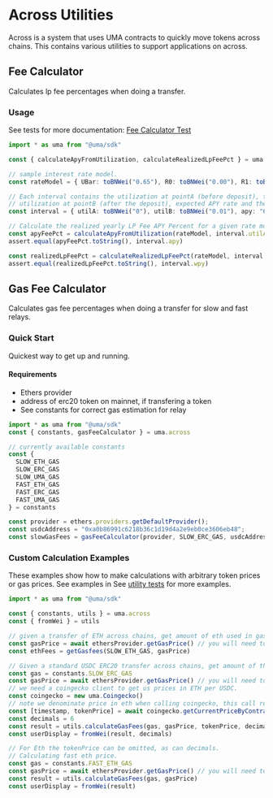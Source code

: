 # Across Utilities

Across is a system that uses UMA contracts to quickly move tokens across chains. This contains various utilities to support applications
on across.

## Fee Calculator

Calculates lp fee percentages when doing a transfer.

### Usage

See tests for more documentation: [Fee Calculator Test]("./feeCalculator.test.ts")

```ts
import * as uma from "@uma/sdk"

const { calculateApyFromUtilization, calculateRealizedLpFeePct } = uma.across.feeCalculator

// sample interest rate model.
const rateModel = { UBar: toBNWei("0.65"), R0: toBNWei("0.00"), R1: toBNWei("0.08"), R2: toBNWei("1.00") }

// Each interval contains the utilization at pointA (before deposit), the
// utilization at pointB (after the deposit), expected APY rate and the expected weekly rate.
const interval = { utilA: toBNWei("0"), utilB: toBNWei("0.01"), apy: "615384615384600", wpy: "11830749673498" }

// Calculate the realized yearly LP Fee APY Percent for a given rate model, utilization before and after the deposit.
const apyFeePct = calculateApyFromUtilization(rateModel, interval.utilA, interval.utilB)
assert.equal(apyFeePct.toString(), interval.apy)

const realizedLpFeePct = calculateRealizedLpFeePct(rateModel, interval.utilA, interval.utilB).toString()
assert.equal(realizedLpFeePct.toString(), interval.wpy)
```

## Gas Fee Calculator

Calculates gas fee percentages when doing a transfer for slow and fast relays.

### Quick Start

Quickest way to get up and running.

#### Requirements

- Ethers provider
- address of erc20 token on mainnet, if transfering a token
- See constants for correct gas estimation for relay

```ts
import * as uma from "@uma/sdk"
const { constants, gasFeeCalculator } = uma.across

// currently available constants
const {
  SLOW_ETH_GAS
  SLOW_ERC_GAS
  SLOW_UMA_GAS
  FAST_ETH_GAS
  FAST_ERC_GAS
  FAST_UMA_GAS
} = constants

const provider = ethers.providers.getDefaultProvider();
const usdcAddress = "0xa0b86991c6218b36c1d19d4a2e9eb0ce3606eb48";
const slowGasFees = gasFeeCalculator(provider, SLOW_ERC_GAS, usdcAddress);

```

### Custom Calculation Examples

These examples show how to make calculations with arbitrary token prices or gas prices. See examples in
See [utility tests](./utils.test.ts) for more examples.

```ts
import * as uma from "@uma/sdk"

const { constants, utils } = uma.across
const { fromWei } = utils

// given a transfer of ETH across chains, get amount of eth used in gas for a slow transaction
const gasPrice = await ethersProvider.getGasPrice() // you will need to get an estimate from provider. This returns gas price in wei.
const ethFees = getGasfees(SLOW_ETH_GAS, gasPrice)

// Given a standard USDC ERC20 transfer across chains, get amount of the token used in gas for a slow transaction.
const gas = constants.SLOW_ERC_GAS
const gasPrice = await ethersProvider.getGasPrice() // you will need to get an estimate from provider
// we need a coingecko client to get us prices in ETH per USDC.
const coingecko = new uma.Coingecko()
// note we denominate price in eth when calling coingecko, this call returns [timestamp,price], but we only care about price
const [timestamp, tokenPrice] = await coingecko.getCurrentPriceByContract(usdcAddress, "eth")
const decimals = 6
const result = utils.calculateGasFees(gas, gasPrice, tokenPrice, decimals)
const userDisplay = fromWei(result, decimals)

// For Eth the tokenPrice can be omitted, as can decimals.
// Calculating fast eth price.
const gas = constants.FAST_ETH_GAS
const gasPrice = await ethersProvider.getGasPrice() // you will need to get an estimate from provider
const result = utils.calculateGasFees(gas, gasPrice)
const userDisplay = fromWei(result)
```

